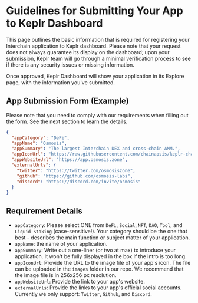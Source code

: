 # Guidelines for Submitting Your App to Keplr Dashboard

This page outlines the basic information that is required for registering your Interchain application to Keplr dashboard. Please note that your request does not always guarantee its display on the dashboard; upon your submission, Keplr team will go through a minimal verification process to see if there is any security issues or missing information.

Once approved, Keplr Dashboard will show your application in its Explore page, with the information you've submitted.

## App Submission Form (Example)
Please note that you need to comply with our requirements when filling out the form. See the next section to learn the details.
```json
{
  "appCategory": "DeFi",
  "appName": "Osmosis",
  "appSummary": "The largest Interchain DEX and cross-chain AMM.",
  "appIconUrl": "https://raw.githubusercontent.com/chainapsis/keplr-chain-registry/main/images/osmosis/chain.png",
  "appWebsiteUrl": "https://app.osmosis.zone",
  "externalUrls": {
    "twitter": "https://twitter.com/osmosiszone",
    "github": "https://github.com/osmosis-labs",
    "discord": "https://discord.com/invite/osmosis"
  }
}
```

## Requirement Details
- `appCategory`: Please select ONE from `DeFi`, `Social`, `NFT`, `DAO`, `Tool`, and `Liquid Staking` (case-sensitive!). Your category should be the one that best - describes the main function or subject matter of your application. 
- `appName`: the name of your application.
- `appSummary`: Write out a one-liner (or two at max) to introduce your application. It won't be fully displayed in the box if the intro is too long.
- `appIconUrl`: Provide the URL to the image file of your app's icon. The file can be uploaded in the `images` folder in our repo. We recommend that the image file is in 256x256 px resolution.
- `appWebsiteUrl`:  Provide the link to your app's website.
- `externalUrls`: Provide the links to your app's official social accounts. Currently we only support: `Twitter`, `Github`, and `Discord`.
